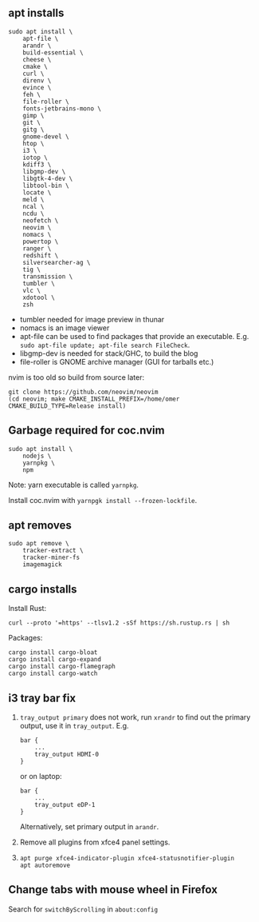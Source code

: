 ## apt installs

```
sudo apt install \
    apt-file \
    arandr \
    build-essential \
    cheese \
    cmake \
    curl \
    direnv \
    evince \
    feh \
    file-roller \
    fonts-jetbrains-mono \
    gimp \
    git \
    gitg \
    gnome-devel \
    htop \
    i3 \
    iotop \
    kdiff3 \
    libgmp-dev \
    libgtk-4-dev \
    libtool-bin \
    locate \
    meld \
    ncal \
    ncdu \
    neofetch \
    neovim \
    nomacs \
    powertop \
    ranger \
    redshift \
    silversearcher-ag \
    tig \
    transmission \
    tumbler \
    vlc \
    xdotool \
    zsh
```

- tumbler needed for image preview in thunar
- nomacs is an image viewer
- apt-file can be used to find packages that provide an executable. E.g. `sudo
  apt-file update; apt-file search FileCheck`.
- libgmp-dev is needed for stack/GHC, to build the blog
- file-roller is GNOME archive manager (GUI for tarballs etc.)

nvim is too old so build from source later:

```
git clone https://github.com/neovim/neovim
(cd neovim; make CMAKE_INSTALL_PREFIX=/home/omer CMAKE_BUILD_TYPE=Release install)
```

## Garbage required for coc.nvim

```
sudo apt install \
    nodejs \
    yarnpkg \
    npm
```

Note: yarn executable is called `yarnpkg`.

Install coc.nvim with `yarnpgk install --frozen-lockfile`.

## apt removes

```
sudo apt remove \
    tracker-extract \
    tracker-miner-fs
    imagemagick
```

## cargo installs

Install Rust:

```
curl --proto '=https' --tlsv1.2 -sSf https://sh.rustup.rs | sh
```

Packages:

```
cargo install cargo-bloat
cargo install cargo-expand
cargo install cargo-flamegraph
cargo install cargo-watch
```

## i3 tray bar fix


1. `tray_output primary` does not work, run `xrandr` to find out the primary
   output, use it in `tray_output`. E.g.

   ```
   bar {
       ...
       tray_output HDMI-0
   }
   ```

   or on laptop:

   ```
   bar {
       ...
       tray_output eDP-1
   }
   ```

   Alternatively, set primary output in `arandr`.

2. Remove all plugins from xfce4 panel settings.

3. ```
   apt purge xfce4-indicator-plugin xfce4-statusnotifier-plugin
   apt autoremove
   ```

## Change tabs with mouse wheel in Firefox

Search for `switchByScrolling` in `about:config`
